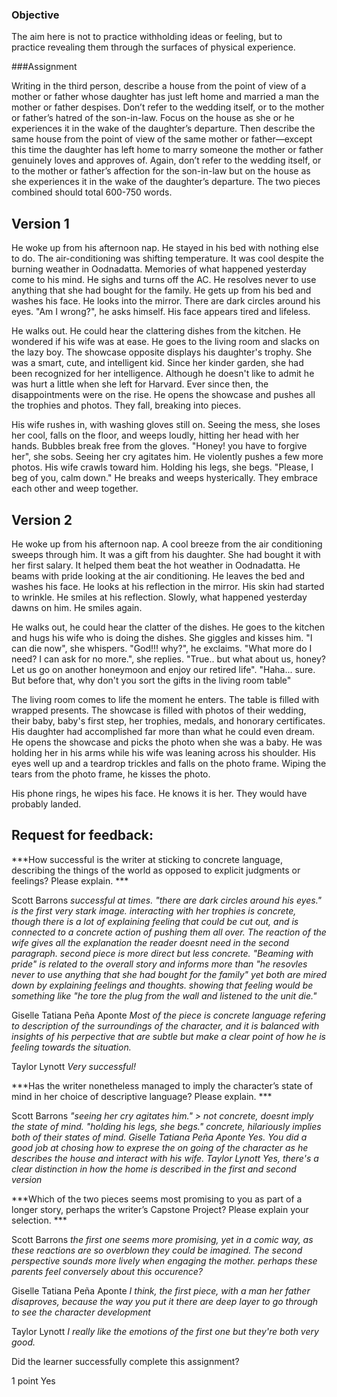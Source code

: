 ### Objective

The aim here is not to practice withholding ideas or feeling, but to practice revealing them through the surfaces of physical experience.

###Assignment

Writing in the third person, describe a house from the point of view of a mother or father whose daughter has just left home and married a man the mother or father despises. Don’t refer to the wedding itself, or to the mother or father’s hatred of the son-in-law. Focus on the house as she or he experiences it in the wake of the daughter’s departure.
Then describe the same house from the point of view of the same mother or father—except this time the daughter has left home to marry someone the mother or father genuinely loves and approves of. Again, don’t refer to the wedding itself, or to the mother or father’s affection for the son-in-law but on the house as she experiences it in the wake of the daughter’s departure.
The two pieces combined should total 600-750 words.

## Version 1

He woke up from his afternoon nap. He stayed in his bed with nothing else to do. The air-conditioning was shifting temperature. It was cool despite the burning weather in Oodnadatta. Memories of what happened yesterday come to his mind. He sighs and turns off the AC. He resolves never to use anything that she had bought for the family. He gets up from his bed and washes his face. He looks into the mirror. There are dark circles around his eyes. "Am I wrong?", he asks himself. His face appears tired and lifeless.

He walks out. He could hear the clattering dishes from the kitchen. He wondered if his wife was at ease. He goes to the living room and slacks on the lazy boy. The showcase opposite displays his daughter's trophy. She was a smart, cute, and intelligent kid. Since her kinder garden, she had been recognized for her intelligence. Although he doesn't like to admit he was hurt a little when she left for Harvard. Ever since then, the disappointments were on the rise. He opens the showcase and pushes all the trophies and photos. They fall, breaking into pieces.

His wife rushes in, with washing gloves still on. Seeing the mess, she loses her cool, falls on the floor, and weeps loudly, hitting her head with her hands. Bubbles break free from the gloves.
"Honey! you have to forgive her", she sobs.
Seeing her cry agitates him. He violently pushes a few more photos.
His wife crawls toward him. Holding his legs, she begs.
"Please, I beg of you, calm down."
He breaks and weeps hysterically.
They embrace each other and weep together.

## Version 2

He woke up from his afternoon nap. A cool breeze from the air conditioning sweeps through him. It was a gift from his daughter. She had bought it with her first salary. It helped them beat the hot weather in Oodnadatta. He beams with pride looking at the air conditioning. He leaves the bed and washes his face. He looks at his reflection in the mirror. His skin had started to wrinkle. He smiles at his reflection. Slowly, what happened yesterday dawns on him. He smiles again.

He walks out, he could hear the clatter of the dishes. He goes to the kitchen and hugs his wife who is doing the dishes. She giggles and kisses him.
"I can die now", she whispers.
"God!!! why?", he exclaims.
"What more do I need? I can ask for no more.", she replies.
"True.. but what about us,  honey? Let us go on another honeymoon and enjoy our retired life".
"Haha... sure. But before that, why don't you sort the gifts in the living room table"

The living room comes to life the moment he enters. The table is filled with wrapped presents. The showcase is filled with photos of their wedding, their baby, baby's first step, her trophies, medals, and honorary certificates. His daughter had accomplished far more than what he could even dream. He opens the showcase and picks the photo when she was a baby. He was holding her in his arms while his wife was leaning across his shoulder. His eyes well up and a teardrop trickles and falls on the photo frame. Wiping the tears from the photo frame, he kisses the photo.

His phone rings, he wipes his face. He knows it is her. They would have probably landed. 

## Request for feedback: 

***How successful is the writer at sticking to concrete language, describing the things of the world as opposed to explicit judgments or feelings? Please explain. ***

Scott Barrons
*successful at times. "there are dark circles around his eyes." is the first very stark image. interacting with her trophies is concrete, though there is a lot of explaining feeling that could be cut out, and is connected to a concrete action of pushing them all over. The reaction of the wife gives all the explanation the reader doesnt need in the second paragraph. second piece is more direct but less concrete. "Beaming with pride" is related to the overall story and informs more than "he resovles never to use anything that she had bought for the family" yet both are mired down by explaining feelings and thoughts. showing that feeling would be something like "he tore the plug from the wall and listened to the unit die."*

Giselle Tatiana Peña Aponte
*Most of the piece is concrete language refering to description of the surroundings of the character, and it is balanced with insights of his perpective that are subtle but make a clear point of how he is feeling towards the situation.*

Taylor Lynott
*Very successful!*

***Has the writer nonetheless managed to imply the character’s state of mind in her choice of descriptive language? Please explain. ***

Scott Barrons
*"seeing her cry agitates him." > not concrete, doesnt imply the state of mind. "holding his legs, she begs." concrete, hilariously implies both of their states of mind.
Giselle Tatiana Peña Aponte
Yes. You did a good job at chosing how to exprese the on going of the character as he describes the house and interact with his wife.
Taylor Lynott
Yes, there's a clear distinction in how the home is described in the first and second version*

***Which of the two pieces seems most promising to you as part of a longer story, perhaps the writer’s Capstone Project? Please explain your selection. ***

Scott Barrons
*the first one seems more promising, yet in a comic way, as these reactions are so overblown they could be imagined. The second perspective sounds more lively when engaging the mother. perhaps these parents feel conversely about this occurence?*

Giselle Tatiana Peña Aponte
*I think, the first piece, with a man her father disaproves, because the way you put it there are deep layer to go through to see the character development*

Taylor Lynott
*I really like the emotions of the first one but they're both very good.*

Did the learner successfully complete this assignment?
	
1 point
Yes